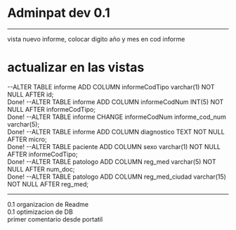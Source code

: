 # Adminpat dev 0.1
<hr>
vista nuevo informe, colocar digito año y mes en cod informe
<br>
<h1>actualizar en las vistas</h1>
--ALTER TABLE informe ADD COLUMN informeCodTipo varchar(1) NOT NULL AFTER id;<br/>
Done! --ALTER TABLE informe ADD COLUMN informeCodNum INT(5) NOT NULL AFTER informeCodTipo;<br/>
Done! --ALTER TABLE informe CHANGE informeCodNum informe_cod_num varchar(5);<br/>
Done! --ALTER TABLE informe ADD COLUMN diagnostico TEXT NOT NULL AFTER micro;<br/>
Done! --ALTER TABLE paciente ADD COLUMN sexo varchar(1) NOT NULL AFTER informeCodTipo;</br>
Done! --ALTER TABLE patologo ADD COLUMN reg_med varchar(5) NOT NULL AFTER num_doc;</br>
Done! --ALTER TABLE patologo ADD COLUMN reg_med_ciudad varchar(15) NOT NULL AFTER reg_med;</br>
<hr>
0.1 organizacion de Readme<br/>
0.1 optimizacion de DB<br/>
primer comentario desde portatil

